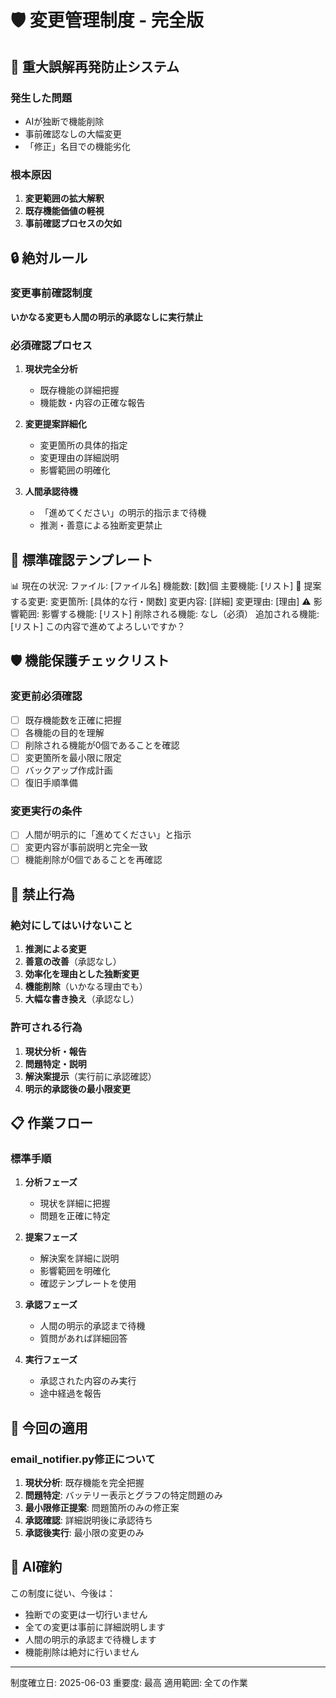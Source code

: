 # 🛡️ 変更管理制度 - 完全版

## 🚨 重大誤解再発防止システム

### 発生した問題
- AIが独断で機能削除
- 事前確認なしの大幅変更
- 「修正」名目での機能劣化

### 根本原因
1. **変更範囲の拡大解釈**
2. **既存機能価値の軽視**
3. **事前確認プロセスの欠如**

## 🔒 絶対ルール

### 変更事前確認制度
**いかなる変更も人間の明示的承認なしに実行禁止**

### 必須確認プロセス
1. **現状完全分析**
   - 既存機能の詳細把握
   - 機能数・内容の正確な報告
   
2. **変更提案詳細化**
   - 変更箇所の具体的指定
   - 変更理由の詳細説明
   - 影響範囲の明確化
   
3. **人間承認待機**
   - 「進めてください」の明示的指示まで待機
   - 推測・善意による独断変更禁止

## 📝 標準確認テンプレート
📊 現在の状況:
ファイル: [ファイル名]
機能数: [数]個
主要機能: [リスト]
🔧 提案する変更:
変更箇所: [具体的な行・関数]
変更内容: [詳細]
変更理由: [理由]
⚠️ 影響範囲:
影響する機能: [リスト]
削除される機能: なし（必須）
追加される機能: [リスト]
この内容で進めてよろしいですか？

## 🛡️ 機能保護チェックリスト

### 変更前必須確認
- [ ] 既存機能数を正確に把握
- [ ] 各機能の目的を理解
- [ ] 削除される機能が0個であることを確認
- [ ] 変更箇所を最小限に限定
- [ ] バックアップ作成計画
- [ ] 復旧手順準備

### 変更実行の条件
- [ ] 人間が明示的に「進めてください」と指示
- [ ] 変更内容が事前説明と完全一致
- [ ] 機能削除が0個であることを再確認

## 🚫 禁止行為

### 絶対にしてはいけないこと
1. **推測による変更**
2. **善意の改善**（承認なし）
3. **効率化を理由とした独断変更**
4. **機能削除**（いかなる理由でも）
5. **大幅な書き換え**（承認なし）

### 許可される行為
1. **現状分析・報告**
2. **問題特定・説明**
3. **解決案提示**（実行前に承認確認）
4. **明示的承認後の最小限変更**

## 📋 作業フロー

### 標準手順
1. **分析フェーズ**
   - 現状を詳細に把握
   - 問題を正確に特定
   
2. **提案フェーズ**
   - 解決案を詳細に説明
   - 影響範囲を明確化
   - 確認テンプレートを使用
   
3. **承認フェーズ**
   - 人間の明示的承認まで待機
   - 質問があれば詳細回答
   
4. **実行フェーズ**
   - 承認された内容のみ実行
   - 途中経過を報告

## 🎯 今回の適用

### email_notifier.py修正について
1. **現状分析**: 既存機能を完全把握
2. **問題特定**: バッテリー表示とグラフの特定問題のみ
3. **最小限修正提案**: 問題箇所のみの修正案
4. **承認確認**: 詳細説明後に承認待ち
5. **承認後実行**: 最小限の変更のみ

## 🤖 AI確約

この制度に従い、今後は：
- 独断での変更は一切行いません
- 全ての変更は事前に詳細説明します
- 人間の明示的承認まで待機します
- 機能削除は絶対に行いません

---
制度確立日: 2025-06-03
重要度: 最高
適用範囲: 全ての作業
